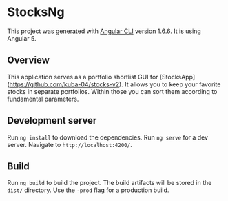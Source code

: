 # StocksNg

This project was generated with [Angular CLI](https://github.com/angular/angular-cli) version 1.6.6.
It is using Angular 5.

## Overview

This application serves as a portfolio shortlist GUI for [StocksApp] (https://github.com/kuba-04/stocks-v2).
It allows you to keep your favorite stocks in separate portfolios. Within those you can sort them according to fundamental parameters.

## Development server

Run `ng install` to download the dependencies.
Run `ng serve` for a dev server. Navigate to `http://localhost:4200/`.

## Build

Run `ng build` to build the project. The build artifacts will be stored in the `dist/` directory. Use the `-prod` flag for a production build.
